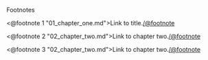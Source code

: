 Footnotes

<@footnote 1 "01_chapter_one.md">Link to title.</@footnote>

<@footnote 2 "02_chapter_two.md">Link to chapter two.</@footnote>

<@footnote 3 "02_chapter_two.md">Link to chapter two.</@footnote>
